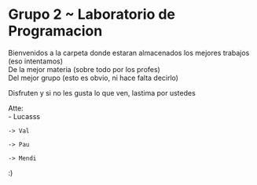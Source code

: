 # Grupo 2 ~ Laboratorio de Programacion
Bienvenidos a la carpeta donde estaran almacenados los mejores trabajos (eso intentamos)  
De la mejor materia (sobre todo por los profes)  
Del mejor grupo (esto es obvio, ni hace falta decirlo)

Disfruten y si no les gusta lo que ven, lastima por ustedes

Atte:  
    - Lucasss  

    -> Val

    -> Pau

    -> Mendi

:)